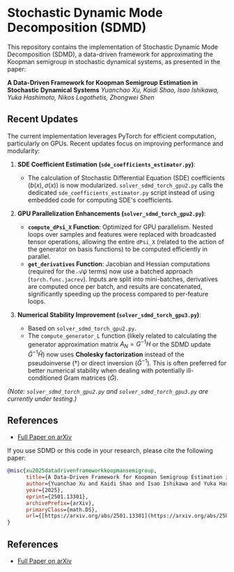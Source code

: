 # Stochastic Dynamic Mode Decomposition (SDMD)

This repository contains the implementation of Stochastic Dynamic Mode Decomposition (SDMD), a data-driven framework for approximating the Koopman semigroup in stochastic dynamical systems, as presented in the paper:

**A Data-Driven Framework for Koopman Semigroup Estimation in Stochastic Dynamical Systems**
*Yuanchao Xu, Kaidi Shao, Isao Ishikawa, Yuka Hashimoto, Nikos Logothetis, Zhongwei Shen*

## Recent Updates

The current implementation leverages PyTorch for efficient computation, particularly on GPUs. Recent updates focus on improving performance and modularity:

1.  **SDE Coefficient Estimation (`sde_coefficients_estimator.py`)**:
    * The calculation of Stochastic Differential Equation (SDE) coefficients ($b(x), \sigma(x)$) is now modularized. `solver_sdmd_torch_gpu2.py` calls the dedicated `sde_coefficients_estimator.py` script instead of using embedded code for computing SDE's coefficients.

2.  **GPU Parallelization Enhancements (`solver_sdmd_torch_gpu2.py`)**:
    * **`compute_dPsi_X` Function**: Optimized for GPU parallelism. Nested loops over samples and features were replaced with broadcasted tensor operations, allowing the entire `dPsi_X` (related to the action of the generator on basis functions) to be computed efficiently in parallel.
    * **`get_derivatives` Function**: Jacobian and Hessian computations (required for the $\mathcal{A}\psi$ terms) now use a batched approach (`torch.func.jacrev`). Inputs are split into mini-batches, derivatives are computed once per batch, and results are concatenated, significantly speeding up the process compared to per-feature loops.

3.  **Numerical Stability Improvement (`solver_sdmd_torch_gpu3.py`)**:
    * Based on `solver_sdmd_torch_gpu2.py`.
    * The `compute_generator_L` function (likely related to calculating the generator approximation matrix $A_N = G^{-1}H$ or the SDMD update $\hat{G}^{-1}\hat{H}$) now uses **Cholesky factorization** instead of the pseudoinverse ($\dagger$) or direct inversion ($\hat{G}^{-1}$). This is often preferred for better numerical stability when dealing with potentially ill-conditioned Gram matrices ($\hat{G}$).

*(Note: `solver_sdmd_torch_gpu2.py` and `solver_sdmd_torch_gpu3.py` are currently under testing.)*


## References
* [Full Paper on arXiv](https://arxiv.org/abs/2501.13301)

If you use SDMD or this code in your research, please cite the following paper:

```bibtex
@misc{xu2025datadrivenframeworkkoopmansemigroup,
      title={A Data-Driven Framework for Koopman Semigroup Estimation in Stochastic Dynamical Systems},
      author={Yuanchao Xu and Kaidi Shao and Isao Ishikawa and Yuka Hashimoto and Nikos Logothetis and Zhongwei Shen},
      year={2025},
      eprint={2501.13301},
      archivePrefix={arXiv},
      primaryClass={math.DS},
      url={[https://arxiv.org/abs/2501.13301](https://arxiv.org/abs/2501.13301)},
}
```

## References
* [Full Paper on arXiv](https://arxiv.org/abs/2501.13301)

